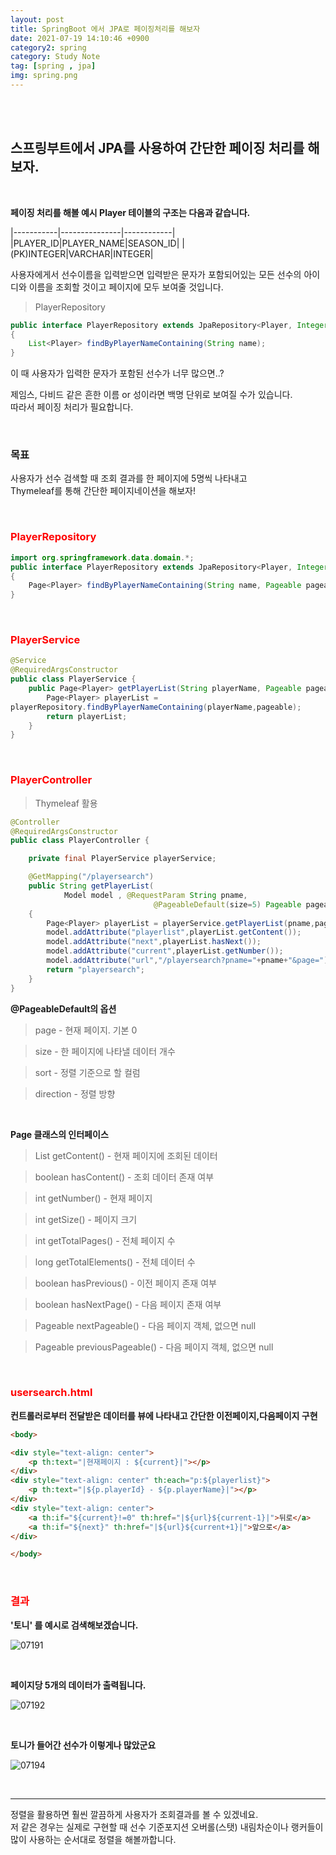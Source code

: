 ```yaml
---
layout: post
title: SpringBoot 에서 JPA로 페이징처리를 해보자
date: 2021-07-19 14:10:46 +0900
category2: spring
category: Study Note
tag: [spring , jpa]
img: spring.png 
---
```

<br>

<br>  




##  스프링부트에서 JPA를 사용하여 간단한 페이징 처리를 해보자. 
  
<br>  



  
  
**페이징 처리를 해볼 예시 Player 테이블의 구조는 다음과 같습니다.**  

|-----------|---------------|------------|
|PLAYER_ID|PLAYER_NAME|SEASON_ID|
|(PK)INTEGER|VARCHAR|INTEGER|
  
 사용자에게서 선수이름을 입력받으면 입력받은 문자가 포함되어있는 모든 선수의 아이디와 이름을 조회할 것이고 페이지에 모두 보여줄 것입니다.  
 
>PlayerRepository
 
```java
public interface PlayerRepository extends JpaRepository<Player, Integer> 
{
    List<Player> findByPlayerNameContaining(String name);
}
``` 
 
 이 때 사용자가 입력한 문자가 포함된 선수가 너무 많으면..?   

 제임스, 다비드 같은 흔한 이름 or 성이라면 백명 단위로 보여질 수가 있습니다.  
따라서 페이징 처리가 필요합니다.  
  
<br>  

### 목표  

 사용자가 선수 검색할 때 조회 결과를 한 페이지에 5명씩 나타내고   
  Thymeleaf를 통해 간단한 페이지네이션을 해보자!  

<br>  

<h3 style='color:red'>PlayerRepository</h3> 
 
  
```java
import org.springframework.data.domain.*;
public interface PlayerRepository extends JpaRepository<Player, Integer> 
{
    Page<Player> findByPlayerNameContaining(String name, Pageable pageable);
}
```

<br>  

  
<h3 style='color:red'>PlayerService</h3> 
 
```java
@Service
@RequiredArgsConstructor
public class PlayerService {
    public Page<Player> getPlayerList(String playerName, Pageable pageable){
        Page<Player> playerList = 
playerRepository.findByPlayerNameContaining(playerName,pageable);
        return playerList;
    }
}
```
  
<br>  

<h3 style='color:red'>PlayerController</h3> 

> Thymeleaf 활용  

```java
@Controller
@RequiredArgsConstructor
public class PlayerController {

    private final PlayerService playerService;

    @GetMapping("/playersearch")
    public String getPlayerList(
            Model model , @RequestParam String pname,
                                @PageableDefault(size=5) Pageable pageable)
    {
        Page<Player> playerList = playerService.getPlayerList(pname,pageable);
        model.addAttribute("playerlist",playerList.getContent());
        model.addAttribute("next",playerList.hasNext());
        model.addAttribute("current",playerList.getNumber());
        model.addAttribute("url","/playersearch?pname="+pname+"&page=");
        return "playersearch";
    }
}
```  
**@PageableDefault의 옵션**  
> page - 현재 페이지. 기본 0  

> size - 한 페이지에 나타낼 데이터 개수  

> sort - 정렬 기준으로 할 컬럼  

> direction - 정렬 방향  
  
<br>  

**Page 클래스의 인터페이스**  

> List<T> getContent() - 현재 페이지에 조회된 데이터  

> boolean hasContent() - 조회 데이터 존재 여부  

> int getNumber() - 현재 페이지  

> int getSize() - 페이지 크기  

> int getTotalPages() - 전체 페이지 수  

> long getTotalElements() - 전체 데이터 수  

> boolean hasPrevious() - 이전 페이지 존재 여부  

> boolean hasNextPage() - 다음 페이지 존재 여부  

> Pageable nextPageable() - 다음 페이지 객체, 없으면 null  

> Pageable previousPageable() - 다음 페이지 객체, 없으면 null
  
<br>  
  

<h3 style='color:red'>usersearch.html</h3>  
  
**컨트롤러로부터 전달받은 데이터를 뷰에 나타내고 간단한 이전페이지,다음페이지 구현**

```html
<body>

<div style="text-align: center">
    <p th:text="|현재페이지 : ${current}|"></p>
</div>
<div style="text-align: center" th:each="p:${playerlist}">
    <p th:text="|${p.playerId} - ${p.playerName}|"></p>
</div>
<div style="text-align: center">
    <a th:if="${current}!=0" th:href="|${url}${current-1}|">뒤로</a>
    <a th:if="${next}" th:href="|${url}${current+1}|">앞으로</a>
</div>

</body>
```

<br>  
  
<h3 style='color:red'>결과</h3>  
  
**'토니' 를 예시로 검색해보겠습니다.**  

![07191](https://user-images.githubusercontent.com/76927397/126260926-d1a6e807-8f96-4b2f-a29e-c46251c79a1a.PNG)
  
<br>  

**페이지당 5개의 데이터가 출력됩니다.**    
  

![07192](https://user-images.githubusercontent.com/76927397/126261011-2bf270a6-04a4-4e70-9e4b-22c6907a0710.PNG)
  
<br>  

**토니가 들어간 선수가 이렇게나 많았군요**  
  
![07194](https://user-images.githubusercontent.com/76927397/126261209-c397d73e-e39d-45df-9c7b-fae5a2afc5a4.PNG)

<br>  
   
------
  

정렬을 활용하면  훨씬 깔끔하게 사용자가 조회결과를 볼 수 있겠네요.   
저 같은 경우는 실제로 구현할 때 선수 기준포지션 오버롤(스탯) 내림차순이나 랭커들이 많이 사용하는 순서대로 정렬을 해볼까합니다.
  
  
